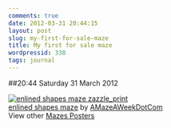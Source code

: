 ```yaml
---
comments: true
date: 2012-03-31 20:44:15
layout: post
slug: my-first-for-sale-maze
title: My first for sale maze
wordpressid: 338
tags: journal
---
```


##20:44 Saturday 31 March 2012

[![enlined shapes maze zazzle_print](http://rlv.zcache.com/enlined_shapes_maze_poster-r073d9c04f70441e8b2237d872df740b5_wvg_325.jpg?bg=0xffffff)](http://www.zazzle.com/enlined_shapes_maze_poster-228980916563410334?rf=238244143855569915)  
[enlined shapes maze](http://www.zazzle.com/enlined_shapes_maze_poster-228980916563410334?rf=238244143855569915) by [AMazeAWeekDotCom](http://www.zazzle.com/amazeaweekdotcom*)  
View other [Mazes Posters](http://www.zazzle.com/mazes+posters?rf=238244143855569915)
